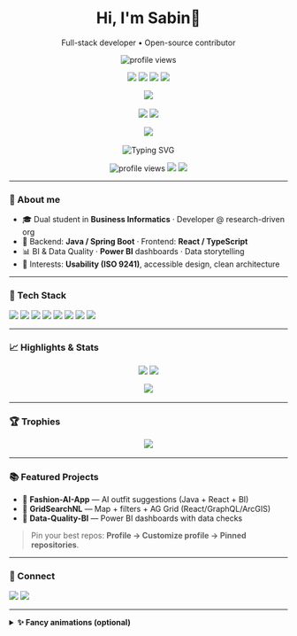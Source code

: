 <!-- Centered header -->
<h1 align="center">Hi, I'm Sabin👋</h1>
<p align="center">
  Full-stack developer • Open-source contributor
</p>

<!-- Profile views counter -->
<p align="center">
  <img src="https://komarev.com/ghpvc/?username=YOUR_USERNAME&style=for-the-badge&color=brightgreen" alt="profile views"/>
</p>

<!-- Badges row (use Shields.io) -->
<p align="center">
  <img src="https://img.shields.io/badge/License-MIT-brightgreen?style=for-the-badge" />
  <img src="https://img.shields.io/badge/README-EN-brightgreen?style=for-the-badge" />
  <img src="https://img.shields.io/badge/README-IT-brightgreen?style=for-the-badge" />
  <img src="https://img.shields.io/badge/README-ES-brightgreen?style=for-the-badge" />
</p>

<!-- Trophies -->
<p align="center">
  <img src="https://github-profile-trophy.vercel.app/?username=sabinAnwar&theme=darkhub&no-frame=true&row=1&column=8" />
</p>

<!-- Stats cards -->
<p align="center">
  <img height="165" src="https://github-readme-stats.vercel.app/api?username=sabinAnwar&show_icons=true&theme=radical&hide_border=true" />
  <img height="165" src="https://github-readme-streak-stats.herokuapp.com/?user=sabinAnwar&theme=radical&hide_border=true" />
</p>

<!-- Top languages -->
<p align="center">
  <img height="140" src="https://github-readme-stats.vercel.app/api/top-langs/?username=sabinAnwar&layout=compact&theme=radical&hide_border=true" />
</p>
<!-- Header -->
<p align="center">
  <img src="https://readme-typing-svg.demolab.com?font=Inter&weight=600&size=28&pause=1200&center=true&vCenter=true&width=800&lines=Hi%2C+I'm+Sabin+Anwar+%F0%9F%92%96;Full-Stack+Developer+%7C+BI+%26+Analytics;Clean+Code.+Usable+Products.+Elegant+UIs." alt="Typing SVG" />
</p>

<p align="center">
  <img src="https://komarev.com/ghpvc/?username=sabinAnwar&style=for-the-badge&color=ff69b4" alt="profile views"/>
  <img src="https://img.shields.io/badge/Location-Hamburg-ff69b4?style=for-the-badge"/>
  <img src="https://img.shields.io/badge/Focus-Java%20%7C%20React%20%7C%20BI-ff69b4?style=for-the-badge"/>
</p>

---

### 🌸 About me
- 🎓 Dual student in **Business Informatics** · Developer @ research-driven org  
- 💼 Backend: **Java / Spring Boot** · Frontend: **React / TypeScript**  
- 📊 BI & Data Quality · **Power BI** dashboards · Data storytelling  
- 🧠 Interests: **Usability (ISO 9241)**, accessible design, clean architecture

---

### 🧰 Tech Stack
<p>
  <img src="https://img.shields.io/badge/Java-ff69b4?style=for-the-badge&logo=openjdk&logoColor=white"/>
  <img src="https://img.shields.io/badge/Spring%20Boot-ff69b4?style=for-the-badge&logo=spring&logoColor=white"/>
  <img src="https://img.shields.io/badge/TypeScript-ff69b4?style=for-the-badge&logo=typescript&logoColor=white"/>
  <img src="https://img.shields.io/badge/React-ff69b4?style=for-the-badge&logo=react&logoColor=white"/>
  <img src="https://img.shields.io/badge/Node.js-ff69b4?style=for-the-badge&logo=nodedotjs&logoColor=white"/>
  <img src="https://img.shields.io/badge/PostgreSQL-ff69b4?style=for-the-badge&logo=postgresql&logoColor=white"/>
  <img src="https://img.shields.io/badge/Power%20BI-ff69b4?style=for-the-badge&logo=powerbi&logoColor=white"/>
  <img src="https://img.shields.io/badge/Docker-ff69b4?style=for-the-badge&logo=docker&logoColor=white"/>
</p>

---

### 📈 Highlights & Stats
<p align="center">
  <img height="165" src="https://github-readme-stats.vercel.app/api?username=sabinAnwar&show_icons=true&hide_title=true&hide_border=true&theme=radical" />
  <img height="165" src="https://github-readme-streak-stats.herokuapp.com/?user=sabinAnwar&theme=radical&hide_border=true" />
</p>
<p align="center">
  <img height="150" src="https://github-readme-stats.vercel.app/api/top-langs/?username=sabinAnwar&layout=compact&theme=radical&hide_border=true" />
</p>

---

### 🏆 Trophies
<p align="center">
  <img src="https://github-profile-trophy.vercel.app/?username=sabinAnwar&theme=darkhub&no-frame=true&column=7&margin-w=10&margin-h=10" />
</p>

---

### 📚 Featured Projects
- 👗 **Fashion-AI-App** — AI outfit suggestions (Java + React + BI)
- 🧭 **GridSearchNL** — Map + filters + AG Grid (React/GraphQL/ArcGIS)
- 🧼 **Data-Quality-BI** — Power BI dashboards with data checks

> Pin your best repos: **Profile → Customize profile → Pinned repositories**.

---

### 🤝 Connect
<p>
  <a href="mailto:your.email@example.com"><img src="https://img.shields.io/badge/Email-ff69b4?style=flat&logo=gmail&logoColor=white"/></a>
  <a href="https://www.linkedin.com/in/your-handle/"><img src="https://img.shields.io/badge/LinkedIn-ff69b4?style=flat&logo=linkedin&logoColor=white"/></a>
</p>

---

<details>
<summary><b>✨ Fancy animations (optional)</b></summary>

#### Contribution snake
Add a GitHub Action to generate a snake animation of your contributions.

<p align="center">
  <img src="https://raw.githubusercontent.com/sabinAnwar/sabinAnwar/output/snake.svg" alt="snake animation"/>
</p>
<p align="center">
  <img src="https://github-readme-activity-graph.vercel.app/graph?username=sabinAnwar&theme=react-dark&hide_border=true&area=true" />
</p>



- 💼 LinkedIn: your-link  
- 🐦 X/Twitter: @yourhandle
